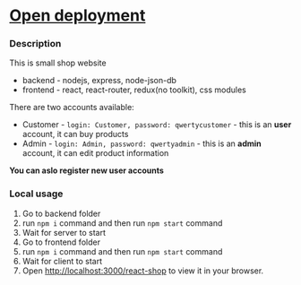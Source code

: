 # [Open deployment](https://maslomeister.github.io/react-shop/)

### Description

This is small shop website

- backend - nodejs, express, node-json-db
- frontend - react, react-router, redux(no toolkit), css modules

There are two accounts available:

- Customer - `login: Customer, password: qwertycustomer` - this is an **user** account, it can buy products
- Admin - `login: Admin, password: qwertyadmin` - this is an **admin** account, it can edit product information

**You can aslo register new user accounts**

### Local usage

1. Go to backend folder
2. run `npm i` command and then run `npm start` command
3. Wait for server to start
4. Go to frontend folder
5. run `npm i` command and then run `npm start` command
6. Wait for client to start
7. Open [http://localhost:3000/react-shop](http://localhost:3000/react-shop) to view it in your browser.

